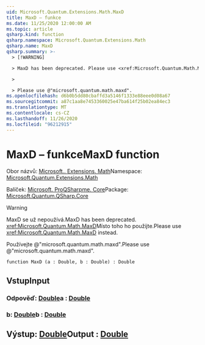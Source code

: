 ```yaml
---
uid: Microsoft.Quantum.Extensions.Math.MaxD
title: MaxD – funkce
ms.date: 11/25/2020 12:00:00 AM
ms.topic: article
qsharp.kind: function
qsharp.namespace: Microsoft.Quantum.Extensions.Math
qsharp.name: MaxD
qsharp.summary: >-
  > [!WARNING]

  > MaxD has been deprecated. Please use <xref:Microsoft.Quantum.Math.MaxD> instead.

  >

  > Please use @"microsoft.quantum.math.maxd".
ms.openlocfilehash: d6b0b5dd80cbaffd3a5146f1333e88eee0d08a67
ms.sourcegitcommit: a87c1aa8e7453360025e47ba614f25b02ea84ec3
ms.translationtype: MT
ms.contentlocale: cs-CZ
ms.lasthandoff: 11/26/2020
ms.locfileid: "96212915"
---
```

# <a name="maxd-function"></a><span data-ttu-id="a7829-102">MaxD – funkce</span><span class="sxs-lookup"><span data-stu-id="a7829-102">MaxD function</span></span>

<span data-ttu-id="a7829-103">Obor názvů: [Microsoft.. Extensions. Math](xref:Microsoft.Quantum.Extensions.Math)</span><span class="sxs-lookup"><span data-stu-id="a7829-103">Namespace: [Microsoft.Quantum.Extensions.Math](xref:Microsoft.Quantum.Extensions.Math)</span></span>

<span data-ttu-id="a7829-104">Balíček: [Microsoft. ProQSharpme. Core](https://nuget.org/packages/Microsoft.Quantum.QSharp.Core)</span><span class="sxs-lookup"><span data-stu-id="a7829-104">Package: [Microsoft.Quantum.QSharp.Core](https://nuget.org/packages/Microsoft.Quantum.QSharp.Core)</span></span>


> [!WARNING]
> <span data-ttu-id="a7829-105">MaxD se už nepoužívá.</span><span class="sxs-lookup"><span data-stu-id="a7829-105">MaxD has been deprecated.</span></span> <span data-ttu-id="a7829-106"><xref:Microsoft.Quantum.Math.MaxD>Místo toho ho použijte.</span><span class="sxs-lookup"><span data-stu-id="a7829-106">Please use <xref:Microsoft.Quantum.Math.MaxD> instead.</span></span>
>
> <span data-ttu-id="a7829-107">Používejte @"microsoft.quantum.math.maxd".</span><span class="sxs-lookup"><span data-stu-id="a7829-107">Please use @"microsoft.quantum.math.maxd".</span></span>



```qsharp
function MaxD (a : Double, b : Double) : Double
```


## <a name="input"></a><span data-ttu-id="a7829-108">Vstup</span><span class="sxs-lookup"><span data-stu-id="a7829-108">Input</span></span>

### <a name="a--double"></a><span data-ttu-id="a7829-109">Odpověď: [Double](xref:microsoft.quantum.lang-ref.double)</span><span class="sxs-lookup"><span data-stu-id="a7829-109">a : [Double](xref:microsoft.quantum.lang-ref.double)</span></span>




### <a name="b--double"></a><span data-ttu-id="a7829-110">b: [Double](xref:microsoft.quantum.lang-ref.double)</span><span class="sxs-lookup"><span data-stu-id="a7829-110">b : [Double](xref:microsoft.quantum.lang-ref.double)</span></span>





## <a name="output--double"></a><span data-ttu-id="a7829-111">Výstup: [Double](xref:microsoft.quantum.lang-ref.double)</span><span class="sxs-lookup"><span data-stu-id="a7829-111">Output : [Double](xref:microsoft.quantum.lang-ref.double)</span></span>


